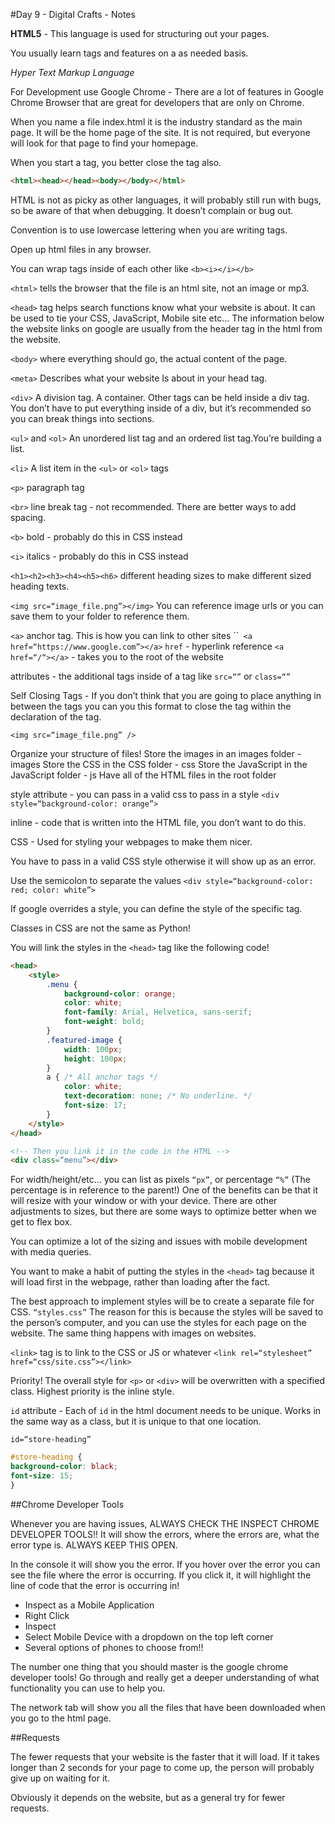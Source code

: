 #Day 9 - Digital Crafts - Notes

**HTML5** - This language is used for structuring out your pages.

You usually learn tags and features on a as needed basis.

*Hyper Text Markup Language*

For Development use Google Chrome - There are a lot of features in Google Chrome Browser that are great for developers that are only on Chrome.

When you name a file index.html it is the industry standard as the main page. It will be the home page of the site. It is not required, but everyone will look for that page to find your homepage.

When you start a tag, you better close the tag also.
```html
<html><head></head><body></body></html>
```

HTML is not as picky as other languages, it will probably still run with bugs, so be aware of that when debugging. It doesn’t complain or bug out.

Convention is to use lowercase lettering when you are writing tags.

Open up html files in any browser.

You can wrap tags inside of each other like `<b><i></i></b>`

`<html>` tells the browser that the file is an html site, not an image or mp3.

`<head>` tag helps search functions know what your website is about. It can be used to tie your CSS, JavaScript, Mobile site etc… The information below the website links on google are usually from the header tag in the html from the website.

`<body>` where everything should go, the actual content of the page.

`<meta>` Describes what your website Is about in your head tag.

`<div>` A division tag. A container. Other tags can be held inside a div tag. You don’t have to put everything inside of a div, but it’s recommended so you can break things into sections.

`<ul>` and `<ol>` An unordered list tag and an ordered list tag.You’re building a list.

`<li>` A list item in the `<ul>` or `<ol>` tags

`<p>` paragraph tag

`<br>` line break tag - not recommended. There are better ways to add spacing.

`<b>` bold - probably do this in CSS instead

`<i>` italics - probably do this in CSS instead

`<h1><h2><h3><h4><h5><h6>` different heading sizes to make different sized heading texts.

`<img src=“image_file.png”></img>` You can reference image urls or you can save them to your folder to reference them.

`<a>` anchor tag. This is how you can link to other sites
``<a href=“index.html”></a>`
<a href=“https://www.google.com”></a>`
`href` - hyperlink reference
`<a href=“/“></a>` - takes you to the root of the website

attributes - the additional tags inside of a tag like `src=“”` or `class=“”`

Self Closing Tags - If you don’t think that you are going to place anything in between the tags you can you this format to close the tag within the declaration of the tag.

`<img src=“image_file.png” />`

Organize your structure of files!
Store the images in an images folder - images
Store the CSS in the CSS folder - css
Store the JavaScript in the JavaScript folder - js
Have all of the HTML files in the root folder

style attribute - you can pass in a valid css to pass in a style
`<div style=“background-color: orange”>`

inline - code that is written into the HTML file, you don’t want to do this.

CSS - Used for styling your webpages to make them nicer.

You have to pass in a valid CSS style otherwise it will show up as an error.

Use the semicolon to separate the values
`<div style=“background-color: red; color: white”>`

If google overrides a style, you can define the style of the specific tag.

Classes in CSS are not the same as Python!

You will link the styles in the `<head>` tag like the following code!
```html
<head>
    <style>	
        .menu {
            background-color: orange;
            color: white;
            font-family: Arial, Helvetica, sans-serif;
            font-weight: bold;
        }
        .featured-image {
            width: 100px;
            height: 100px;
        }
        a { /* All anchor tags */
            color: white;
            text-decoration: none; /* No underline. */
            font-size: 17;
        }
    </style>
</head>

<!-- Then you link it in the code in the HTML -->
<div class=“menu”></div>
```

For width/height/etc… you can list as pixels `“px”`, or percentage `“%”` (The percentage is in reference to the parent!) One of the benefits can be that it will resize with your window or with your device. There are other adjustments to sizes, but there are some ways to optimize better when we get to flex box.

You can optimize a lot of the sizing and issues with mobile development with media queries.

You want to make a habit of putting the styles in the `<head>` tag because it will load first in the webpage, rather than loading after the fact.

The best approach to implement styles will be to create a separate file for CSS. `“styles.css”` The reason for this is because the styles will be saved to the person’s computer, and you can use the styles for each page on the website. The same thing happens with images on websites.

`<link>` tag is to link to the CSS or JS or whatever
`<link rel=“stylesheet” href=“css/site.css”></link>`

Priority! The overall style for `<p>` or `<div>` will be overwritten with a specified class. Highest priority is the inline style.

`id` attribute - Each of `id` in the html document needs to be unique. Works in the same way as a class, but it is unique to that one location.

`id=“store-heading”`

```css
#store-heading {
background-color: black;
font-size: 15;
}
```
##Chrome Developer Tools

Whenever you are having issues, ALWAYS CHECK THE INSPECT CHROME DEVELOPER TOOLS!! It will show the errors, where the errors are, what the error type is. ALWAYS KEEP THIS OPEN.

In the console it will show you the error. If you hover over the error you can see the file where the error is occurring. If you click it, it will highlight the line of code that the error is occurring in!

* Inspect as a Mobile Application
* Right Click
* Inspect
* Select Mobile Device with a dropdown on the top left corner
* Several options of phones to choose from!!

The number one thing that you should master is the google chrome developer tools! Go through and really get a deeper understanding of what functionality you can use to help you.

The network tab will show you all the files that have been downloaded when you go to the html page.

##Requests

The fewer requests that your website is the faster that it will load. If it takes longer than 2 seconds for your page to come up, the person will probably give up on waiting for it.

Obviously it depends on the website, but as a general try for fewer requests.